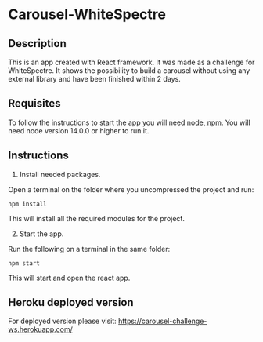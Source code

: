 # Carousel-WhiteSpectre

## Description

This is an app created with React framework. It was made as a challenge for WhiteSpectre. 
It shows the possibility to build a carousel without using any external library and have been finished within 2 days.

## Requisites

To follow the instructions to start the app you will need [node, npm](https://nodejs.org/en/). 
You will need node version 14.0.0 or higher to run it.

## Instructions

1. Install needed packages.

Open a terminal on the folder where you uncompressed the project and run:

```
npm install
```

This will install all the required modules for the project. 

2. Start the app.

Run the following on a terminal in the same folder:

```
npm start
```

This will start and open the react app.

## Heroku deployed version

For deployed version please visit: https://carousel-challenge-ws.herokuapp.com/